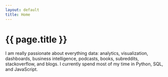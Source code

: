 ```yaml
---
layout: default
title: Home
---
```


# {{ page.title }}

I am really passionate about everything data: analytics, visualization, dashboards, business intelligence, podcasts, books, subreddits, stackoverflow, and blogs. I currently spend most of my time in Python, SQL, and JavaScript.
